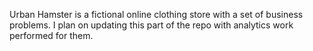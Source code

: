 Urban Hamster is a fictional online clothing store with a set of business problems. I plan on updating this part of the repo with analytics work performed for them.
